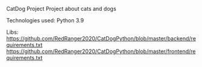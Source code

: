 CatDog Project
Project about cats and dogs

Technologies used: Python 3.9

Libs:
https://github.com/RedRanger2020/CatDogPython/blob/master/backend/requirements.txt
https://github.com/RedRanger2020/CatDogPython/blob/master/frontend/requirements.txt
